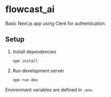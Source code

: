 # flowcast_ai

Basic Next.js app using Clerk for authentication.

## Setup

1. Install dependencies
   ```bash
   npm install
   ```
2. Run development server
   ```bash
   npm run dev
   ```

Environment variables are defined in `.env`.
